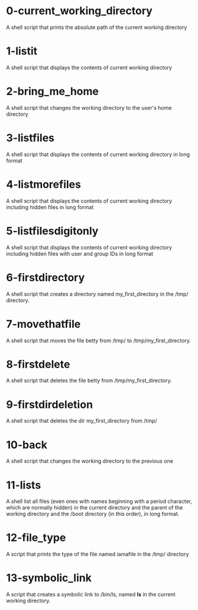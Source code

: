 # 0-current_working_directory
A shell script that prints the absolute path of the current working directory

# 1-listit
A shell script that displays the contents of current working directory

# 2-bring_me_home
A shell script that changes the working directory to the user's home directory

# 3-listfiles
A shell script that displays the contents of current working directory in long format

# 4-listmorefiles
A shell script that displays the contents of current working directory including hidden files in long format

# 5-listfilesdigitonly
A shell script that displays the contents of current working directory including hidden files with user and group IDs in long format

# 6-firstdirectory
A shell script that creates a directory named my_first_directory in the /tmp/ directory.

# 7-movethatfile
A shell script that moves the file betty from /tmp/ to /tmp/my_first_directory.

# 8-firstdelete
A shell script that deletes the file betty from /tmp/my_first_directory.

# 9-firstdirdeletion
A shell script that deletes the dir my_first_directory from /tmp/

# 10-back
A shell script that changes the working directory to the previous one

# 11-lists
A shell list all files (even ones with names beginning with a period character, which are normally hidden) in the current directory and the parent of the working directory and the /boot directory (in this order), in long format.

# 12-file_type
A script that prints the type of the file named iamafile in the /tmp/ directory

# 13-symbolic_link
A script that creates a symbolic link to /bin/ls, named __ls__ in the current working directory.
